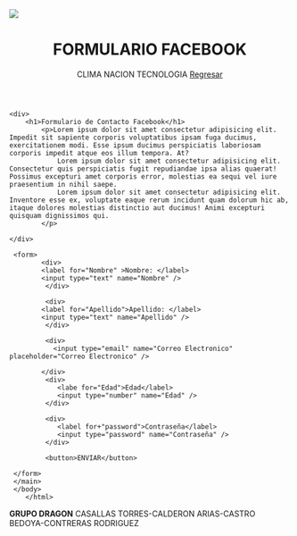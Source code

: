 <!DOCTYPE html>
<html lang=""es">
<head>
  <title>FACEBOOK COPIA</title>
  <img src="./FaceImg.jpeg"
</head>
<body>
  
  <header>
    <div>
    <h1>FORMULARIO FACEBOOK</h1>
    </div>
    
  <span>CLIMA</span>
  <span>NACION</span>
  <span>TECNOLOGIA</span>
  <a href="./index.html">Regresar</a>
 
 </header>

 <main>

    <div>
        <h1>Formulario de Contacto Facebook</h1>
            <p>Lorem ipsum dolor sit amet consectetur adipisicing elit. Impedit sit sapiente corporis voluptatibus ipsam fuga ducimus, exercitationem modi. Esse ipsum ducimus perspiciatis laboriosam corporis impedit atque eos illum tempora. At?
                Lorem ipsum dolor sit amet consectetur adipisicing elit. Consectetur quis perspiciatis fugit repudiandae ipsa alias quaerat! Possimus excepturi amet corporis error, molestias ea sequi vel iure praesentium in nihil saepe.
                Lorem ipsum dolor sit amet consectetur adipisicing elit. Inventore esse ex, voluptate eaque rerum incidunt quam dolorum hic ab, itaque dolores molestias distinctio aut ducimus! Animi excepturi quisquam dignissimos qui.
            </p>

    </div>

     <form>
            <div>
            <label for="Nombre" >Nombre: </label>
            <input type="text" name="Nombre" />
             </div>

             <div>
            <label for="Apellido">Apellido: </label>
            <input type="text" name="Apellido" />
             </div>
            
             <div>
               <input type="email" name="Correo Electronico" placeholder="Correo Electronico" />

            </div>
             <div>
                <labe for="Edad">Edad</label>
                <input type="number" name="Edad" />
             </div>

             <div>
                <label for+"password">Contraseña</label>
                <input type="password" name="Contraseña" />
             </div>
             
             <button>ENVIAR</button>
             
     </form>
     </main>
     </body>
        </html>
        




**GRUPO DRAGON**
CASALLAS TORRES-CALDERON ARIAS-CASTRO BEDOYA-CONTRERAS RODRIGUEZ
